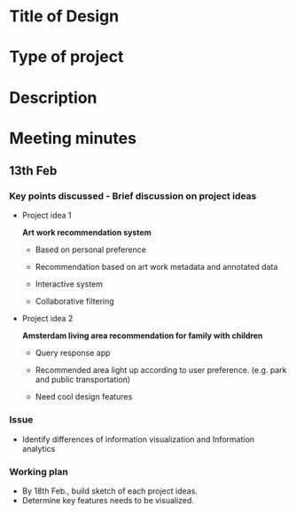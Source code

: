 # Title of Design

# Type of project

# Description

# Meeting minutes

## 13th Feb 

### Key points discussed - Brief discussion on project ideas

- Project idea 1

  **Art work recommendation system**
  
    - Based on personal preference
    
    - Recommendation based on art work metadata and annotated data
    
    - Interactive system
    
    - Collaborative filtering 
    
- Project idea 2

  **Amsterdam living area recommendation for family with children**
  
    - Query response app
    
    - Recommended area light up according to user preference. (e.g. park and public transportation)
    
    - Need cool design features
  
 ### Issue 
 
  - Identify differences of information visualization and Information analytics 
 
 ### Working plan
 
  - By 18th Feb., build sketch of each project ideas.
  - Determine key features needs to be visualized. 
